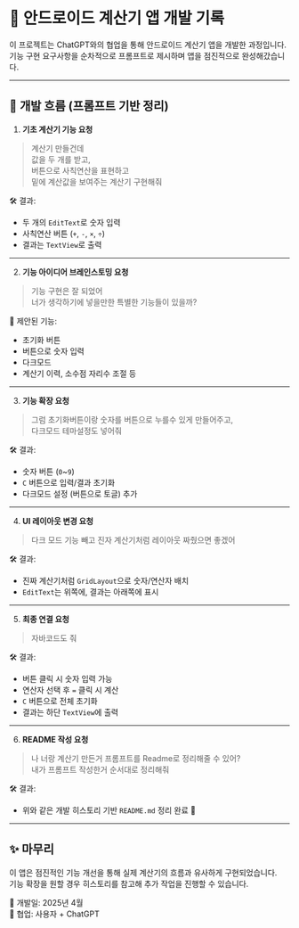 # 📱 안드로이드 계산기 앱 개발 기록

이 프로젝트는 ChatGPT와의 협업을 통해 안드로이드 계산기 앱을 개발한 과정입니다.  
기능 구현 요구사항을 순차적으로 프롬프트로 제시하며 앱을 점진적으로 완성해갔습니다.

---

## 💬 개발 흐름 (프롬프트 기반 정리)

1. **기초 계산기 기능 요청**

> 계산기 만들건데  
> 값을 두 개를 받고,  
> 버튼으로 사칙연산을 표현하고  
> 밑에 계산값을 보여주는 계산기 구현해줘

🛠 결과:  
- 두 개의 `EditText`로 숫자 입력  
- 사칙연산 버튼 (`+`, `-`, `×`, `÷`)  
- 결과는 `TextView`로 출력  

---

2. **기능 아이디어 브레인스토밍 요청**

> 기능 구현은 잘 되었어  
> 너가 생각하기에 넣을만한 특별한 기능들이 있을까?

🧠 제안된 기능:  
- 초기화 버튼  
- 버튼으로 숫자 입력  
- 다크모드  
- 계산기 이력, 소수점 자리수 조절 등  

---

3. **기능 확장 요청**

> 그럼 초기화버튼이랑 숫자를 버튼으로 누를수 있게 만들어주고,  
> 다크모드 테마설정도 넣어줘

🛠 결과:  
- 숫자 버튼 (`0`~`9`)  
- `C` 버튼으로 입력/결과 초기화  
- 다크모드 설정 (버튼으로 토글) 추가  

---

4. **UI 레이아웃 변경 요청**

> 다크 모드 기능 빼고 진자 계산기처럼 레이아웃 짜줬으면 좋겠어

🛠 결과:  
- 진짜 계산기처럼 `GridLayout`으로 숫자/연산자 배치  
- `EditText`는 위쪽에, 결과는 아래쪽에 표시  

---

5. **최종 연결 요청**

> 자바코드도 줘

🛠 결과:  
- 버튼 클릭 시 숫자 입력 가능  
- 연산자 선택 후 `=` 클릭 시 계산  
- `C` 버튼으로 전체 초기화  
- 결과는 하단 `TextView`에 출력  

---

6. **README 작성 요청**

> 나 너랑 계산기 만든거 프롬프트를 Readme로 정리해줄 수 있어?  
> 내가 프롬프트 작성한거 순서대로 정리해줘

🛠 결과:  
- 위와 같은 개발 히스토리 기반 `README.md` 정리 완료 🎉

---

## ✨ 마무리

이 앱은 점진적인 기능 개선을 통해 실제 계산기의 흐름과 유사하게 구현되었습니다.  
기능 확장을 원할 경우 히스토리를 참고해 추가 작업을 진행할 수 있습니다.

📆 개발일: 2025년 4월  
🤝 협업: 사용자 + ChatGPT
